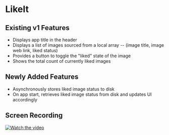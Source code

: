 # LikeIt
## Existing v1 Features
* Displays app title in the header
* Displays a list of images sourced from a local array -- (image title, image web link, liked status)
* Provides a button to toggle the "liked" state of the image
* Shows the total count of currently liked images

## Newly Added Features
* Asynchronously stores liked image status to disk
* On app start, retrieves liked image status from disk and updates UI accordingly

## Screen Recording


[![Watch the video](https://github.com/harshalogale/reactnative/assets/87568874/78a02ac9-9f5a-4793-80ed-622e75731bd7)](https://github.com/harshalogale/reactnative/assets/87568874/e8e3ce47-3d14-4b6b-a44f-efd75e9c281d.mov)

